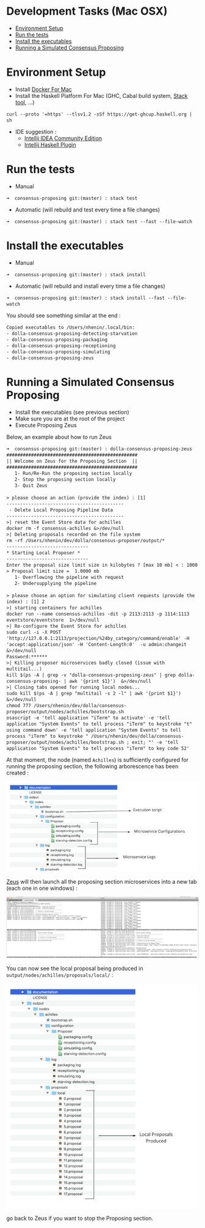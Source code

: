 # Development Tasks (Mac OSX)

- [Environment Setup](#environment-setup)
- [Run the tests](#run-the-tests)
- [Install the executables](#install-the-executables)
- [Running a Simulated Consensus Proposing](#running-a-simulated-consensus-proposing)
 
# Environment Setup

- Install [Docker For Mac](https://docs.docker.com/docker-for-mac/install/)
- Install the Haskell Platform For Mac (GHC, Cabal build system, [Stack tool](https://docs.haskellstack.org/en/stable/README/), ...)

```shell
curl --proto '=https' --tlsv1.2 -sSf https://get-ghcup.haskell.org | sh
```
- IDE suggestion :
  - [Intellij IDEA Community Edition](https://www.jetbrains.com/idea/download/download-thanks.html?platform=mac&code=IIC)
  - [Intellij Haskell Plugin](https://plugins.jetbrains.com/plugin/8258-intellij-haskell)

# Run the tests
- Manual
```shell
➜  consensus-proposing git:(master) : stack test
```
- Automatic (will rebuild and test every time a file changes)
```shell
➜  consensus-proposing git:(master) : stack test --fast --file-watch
```

# Install the executables

- Manual
```shell
➜  consensus-proposing git:(master) : stack install
```
- Automatic (will rebuild and install every time a file changes)
```shell
➜  consensus-proposing git:(master) : stack install --fast --file-watch
```
You should see something similar at the end :
```shell
Copied executables to /Users/nhenin/.local/bin:
- dolla-consensus-proposing-detecting-starvation
- dolla-consensus-proposing-packaging
- dolla-consensus-proposing-receptioning
- dolla-consensus-proposing-simulating
- dolla-consensus-proposing-zeus
```

# Running a Simulated Consensus Proposing

- Install the executables (see previous section)
- Make sure you are at the root of the project
- Execute Proposing Zeus

Below, an example about how to run Zeus
```shell
➜  consensus-proposing git:(master) : dolla-consensus-proposing-zeus
################################################
|| Welcome on Zeus for the Proposing Section  ||
################################################
   1- Run/Re-Run the proposing section locally
   2- Stop the proposing section locally
   3- Quit Zeus

> please choose an action (provide the index) : [1]
-------------------------------------------
 - Delete Local Proposing Pipeline Data
-------------------------------------------
>| reset the Event Store data for achilles
docker rm -f consensus-achilles &>/dev/null
>| Deleting proposals recorded on the file system
rm -rf /Users/nhenin/dev/dolla/consensus-proposer/output/*
------------------------------
* Starting Local Proposer *
------------------------------
Enter the proposal size limit size in kilobytes ? [max 10 mb] < : 1000
> Proposal limit size =  1.0000 mb
   1- Overflowing the pipeline with request
   2- Undersupplying the pipeline

> please choose an option for simulating client requests (provide the index) : [1] 2
>| starting containers for achilles
docker run --name consensus-achilles -dit -p 2113:2113 -p 1114:1113 eventstore/eventstore  1>/dev/null
>| Re-configure the Event Store for achilles
sudo curl -i -X POST 'http://127.0.0.1:2113/projection/%24by_category/command/enable' -H 'accept:application/json' -H 'Content-Length:0'  -u admin:changeit &>/dev/null
Password:******
>| Killing proposer microservices badly closed (issue with multitail...)
kill $(ps -A | grep -v "dolla-consensus-proposing-zeus" | grep dolla-consensus-proposing- | awk '{print $1}')  &>/dev/null
>| Closing tabs opened for running local nodes...
sudo kill $(ps -A | grep "multitail -s 2 -l" | awk '{print $1}')  &>/dev/null
chmod 777 /Users/nhenin/dev/dolla/consensus-proposer/output/nodes/achilles/bootstrap.sh
osascript -e 'tell application "iTerm" to activate' -e 'tell application "System Events" to tell process "iTerm" to keystroke "t" using command down' -e 'tell application "System Events" to tell process "iTerm" to keystroke " /Users/nhenin/dev/dolla/consensus-proposer/output/nodes/achilles/bootstrap.sh ; exit; "' -e 'tell application "System Events" to tell process "iTerm" to key code 52'
```
At that moment, the node (named `Achilles`) is sufficiently configured for running the proposing section, the following arborescence has been created :

![microservice-configuration](media/microservice-configuration.png)

[Zeus](#tooling) will then launch all the proposing section microservices into a new tab (each one in one windows) :

![microservice-under-execution](media/microservice-under-execution.png)

You can now see the local proposal being produced in `output/nodes/achilles/proposals/local/` :

![proposal-produced](media/proposal-produced.png)

go back to Zeus if you want to stop the Proposing section.